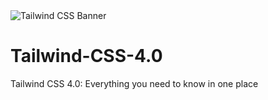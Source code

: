<img title="" src="img/tailwindV4-arifalmas.png" alt="Tailwind CSS Banner" >

# Tailwind-CSS-4.0
Tailwind CSS 4.0: Everything you need to know in one place 

